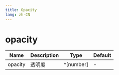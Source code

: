 ```yaml
---
title: Opacity
lang: zh-CN
---
```


# opacity

| Name               | Description      | Type                         | Default |
|--------------------|------------------|------------------------------| ------- |
| opacity        | 透明度          | ^[number]| -|
